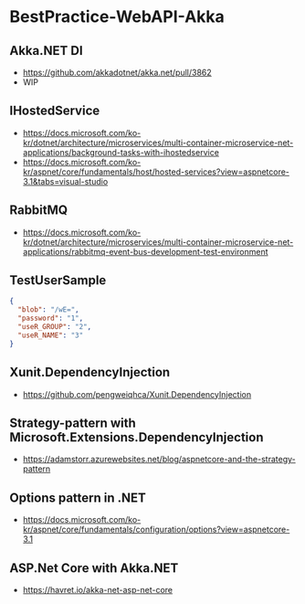 # BestPractice-WebAPI-Akka

## Akka.NET DI
- https://github.com/akkadotnet/akka.net/pull/3862
- WIP

## IHostedService
- https://docs.microsoft.com/ko-kr/dotnet/architecture/microservices/multi-container-microservice-net-applications/background-tasks-with-ihostedservice
- https://docs.microsoft.com/ko-kr/aspnet/core/fundamentals/host/hosted-services?view=aspnetcore-3.1&tabs=visual-studio

## RabbitMQ
- https://docs.microsoft.com/ko-kr/dotnet/architecture/microservices/multi-container-microservice-net-applications/rabbitmq-event-bus-development-test-environment

## TestUserSample
```json
{
  "blob": "/wE=",
  "password": "1",
  "useR_GROUP": "2",
  "useR_NAME": "3"
}
```

## Xunit.DependencyInjection
- https://github.com/pengweiqhca/Xunit.DependencyInjection

## Strategy-pattern with Microsoft.Extensions.DependencyInjection
- https://adamstorr.azurewebsites.net/blog/aspnetcore-and-the-strategy-pattern

## Options pattern in .NET
- https://docs.microsoft.com/ko-kr/aspnet/core/fundamentals/configuration/options?view=aspnetcore-3.1


## ASP.Net Core with Akka.NET
- https://havret.io/akka-net-asp-net-core

